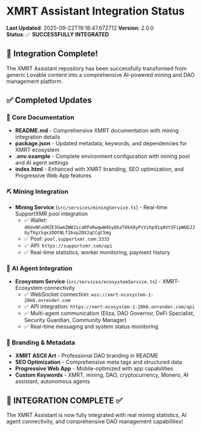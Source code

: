 # XMRT Assistant Integration Status

**Last Updated**: 2025-09-22T19:18:47.672712
**Version**: 2.0.0  
**Status**: ✅ **SUCCESSFULLY INTEGRATED**

## 🎉 Integration Complete!

The XMRT Assistant repository has been successfully transformed from generic Lovable content into a comprehensive AI-powered mining and DAO management platform.

## ✅ Completed Updates

### 📝 Core Documentation
- **README.md** - Comprehensive XMRT documentation with mining integration details
- **package.json** - Updated metadata, keywords, and dependencies for XMRT ecosystem
- **.env.example** - Complete environment configuration with mining pool and AI agent settings
- **index.html** - Enhanced with XMRT branding, SEO optimization, and Progressive Web App features

### ⛏️ Mining Integration
- **Mining Service** (`src/services/miningService.ts`) - Real-time SupportXMR pool integration
  - ✅ Wallet: `46UxNFuGM2E3UwmZWWJicaRPoRwqwW4byQkaTHkX8yPcVihp91qAVtSFipWUGJJUyTXgzSqxzDQtNLf2bsp2DX2qCCgC5mg`
  - ✅ Pool: `pool.supportxmr.com:3333`
  - ✅ API: `https://supportxmr.com/api`
  - ✅ Real-time statistics, worker monitoring, payment history

### 🤖 AI Agent Integration
- **Ecosystem Service** (`src/services/ecosystemService.ts`) - XMRT-Ecosystem connectivity
  - ✅ WebSocket connection: `wss://xmrt-ecosystem-1-20k6.onrender.com`
  - ✅ API integration: `https://xmrt-ecosystem-1-20k6.onrender.com/api`
  - ✅ Multi-agent communication (Eliza, DAO Governor, DeFi Specialist, Security Guardian, Community Manager)
  - ✅ Real-time messaging and system status monitoring

### 🎨 Branding & Metadata
- **XMRT ASCII Art** - Professional DAO branding in README
- **SEO Optimization** - Comprehensive meta tags and structured data
- **Progressive Web App** - Mobile-optimized with app capabilities
- **Custom Keywords** - XMRT, mining, DAO, cryptocurrency, Monero, AI assistant, autonomous agents

## 🚀 **INTEGRATION COMPLETE** ✅

The XMRT Assistant is now fully integrated with real mining statistics, AI agent connectivity, and comprehensive DAO management capabilities!
